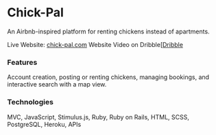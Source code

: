 # Chick-Pal
An Airbnb-inspired platform for renting chickens instead of apartments. 
 
Live Website: [chick-pal.com](https://chick-pal.herokuapp.com)
Website Video on Dribble[[Dribble](https://chick-pal.herokuapp.com](https://dribbble.com/shots/22382251-Chick-Pal-Rent-Chickens?utm_source=Clipboard_Shot&utm_campaign=rama2604&utm_content=Chick-Pal%20%7C%20Rent%20Chickens&utm_medium=Social_Share&utm_source=Clipboard_Shot&utm_campaign=rama2604&utm_content=Chick-Pal%20%7C%20Rent%20Chickens&utm_medium=Social_Share)https://dribbble.com/shots/22382251-Chick-Pal-Rent-Chickens?utm_source=Clipboard_Shot&utm_campaign=rama2604&utm_content=Chick-Pal%20%7C%20Rent%20Chickens&utm_medium=Social_Share&utm_source=Clipboard_Shot&utm_campaign=rama2604&utm_content=Chick-Pal%20%7C%20Rent%20Chickens&utm_medium=Social_Share)

### Features
Account creation, posting or renting chickens, managing bookings, and interactive search with a map view.

### Technologies 
MVC, JavaScript, Stimulus.js, Ruby, Ruby on Rails, HTML, SCSS, PostgreSQL, Heroku, APIs
